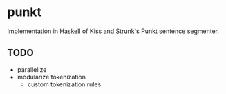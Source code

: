 punkt
=====

Implementation in Haskell of Kiss and Strunk's Punkt sentence segmenter.

## TODO

- parallelize
- modularize tokenization
  - custom tokenization rules
